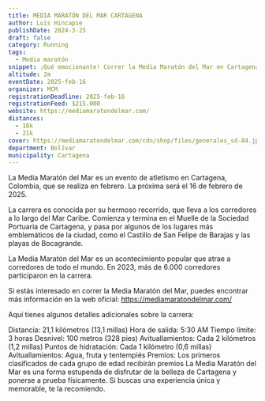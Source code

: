 ```yaml
---
title: MEDIA MARATÓN DEL MAR CARTAGENA
author: Luis Hincapie
publishDate: 2024-3-25
draft: false 
category: Running
tags:
  - Media maratón
snippet: ¡Qué emocionante! Correr la Media Maratón del Mar en Cartagena de Indias es una experiencia increíble que combina el desafío deportivo con la belleza de la ciudad y sus paisajes marítimos.
altitude: 2m
eventDate: 2025-feb-16
organizer: MCM
registrationDeadline: 2025-feb-16
registrationFeed: $215.000
website: https://mediamaratondelmar.com/
distances:
  - 10k
  - 21k
cover: https://mediamaratondelmar.com/cdn/shop/files/generales_sd-84.jpg?v=1708527419
department: Bolívar
municipality: Cartagena
---
```


La Media Maratón del Mar es un evento de atletismo en Cartagena, Colombia, que se realiza en febrero. La próxima será el
16 de febrero de 2025.

La carrera es conocida por su hermoso recorrido, que lleva a los corredores a lo largo del Mar Caribe. Comienza y
termina en el Muelle de la Sociedad Portuaria de Cartagena, y pasa por algunos de los lugares más emblemáticos de la
ciudad, como el Castillo de San Felipe de Barajas y las playas de Bocagrande.

La Media Maratón del Mar es un acontecimiento popular que atrae a corredores de todo el mundo. En 2023, más de 6.000
corredores participaron en la carrera.

Si estás interesado en correr la Media Maratón del Mar, puedes encontrar más información en la web
oficial: https://mediamaratondelmar.com/

Aquí tienes algunos detalles adicionales sobre la carrera:

Distancia: 21,1 kilómetros (13,1 millas)
Hora de salida: 5:30 AM
Tiempo límite: 3 horas
Desnivel: 100 metros (328 pies)
Avituallamientos: Cada 2 kilómetros (1,2 millas)
Puntos de hidratación: Cada 1 kilómetro (0,6 millas)
Avituallamientos: Agua, fruta y tentempiés
Premios: Los primeros clasificados de cada grupo de edad recibirán premios
La Media Maratón del Mar es una forma estupenda de disfrutar de la belleza de Cartagena y ponerse a prueba físicamente.
Si buscas una experiencia única y memorable, te la recomiendo.
